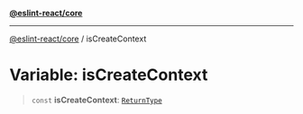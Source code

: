 [**@eslint-react/core**](../README.md)

***

[@eslint-react/core](../README.md) / isCreateContext

# Variable: isCreateContext

> `const` **isCreateContext**: [`ReturnType`](../@eslint-react/namespaces/isReactAPI/type-aliases/ReturnType.md)
